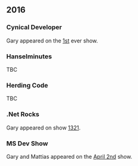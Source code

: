 ﻿## 2016

### Cynical Developer

Gary appeared on the [1st](http://cynicaldeveloper.com/podcast/1/) ever show.

### Hanselminutes

TBC

### Herding Code

TBC

### .Net Rocks

Gary appeared on show [1321](https://www.dotnetrocks.com/?show=1321).

### MS Dev Show

Gary and Mattias appeared on the [April 2nd](http://msdevshow.com/2016/04/cakebuild-with-mattias-karlsson-and-gary-ewan-park/) show.
